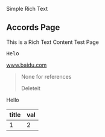Simple Rich Text

## Accords Page

This is a Rich Text Content Test Page

<kbd>Helo</kbd>

www.baidu.com

> None for references
> 
> Deleteit

Hello

| title | val |
| ----- | --- |
| 1     | 2   |


